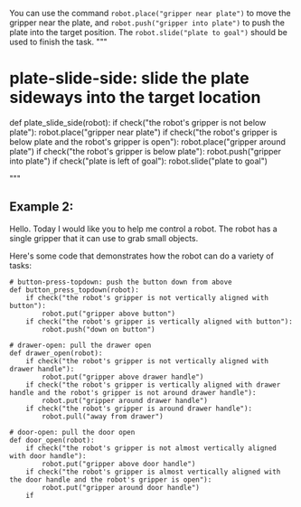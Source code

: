 

You can use the command `robot.place("gripper near plate")` to move the gripper near the plate,
and `robot.push("gripper into plate")` to push the plate into the target position.
The `robot.slide("plate to goal")` should be used to finish the task.
"""

# plate-slide-side: slide the plate sideways into the target location
def plate_slide_side(robot):
    if check("the robot's gripper is not below plate"):
        robot.place("gripper near plate")
    if check("the robot's gripper is below plate and the robot's gripper is open"):
        robot.place("gripper around plate")
    if check("the robot's gripper is below plate"):
        robot.push("gripper into plate")
    if check("plate is left of goal"):
        robot.slide("plate to goal")

"""
## Example 2:

Hello. Today I would like you to help me control a robot. The robot has a single gripper that it can use to grab small objects.

Here's some code that demonstrates how the robot can do a variety of tasks:

```
# button-press-topdown: push the button down from above
def button_press_topdown(robot):
    if check("the robot's gripper is not vertically aligned with button"):
        robot.put("gripper above button")
    if check("the robot's gripper is vertically aligned with button"):
        robot.push("down on button")

# drawer-open: pull the drawer open
def drawer_open(robot):
    if check("the robot's gripper is not vertically aligned with drawer handle"):
        robot.put("gripper above drawer handle")
    if check("the robot's gripper is vertically aligned with drawer handle and the robot's gripper is not around drawer handle"):
        robot.put("gripper around drawer handle")
    if check("the robot's gripper is around drawer handle"):
        robot.pull("away from drawer")

# door-open: pull the door open
def door_open(robot):
    if check("the robot's gripper is not almost vertically aligned with door handle"):
        robot.put("gripper above door handle")
    if check("the robot's gripper is almost vertically aligned with the door handle and the robot's gripper is open"):
        robot.put("gripper around door handle")
    if